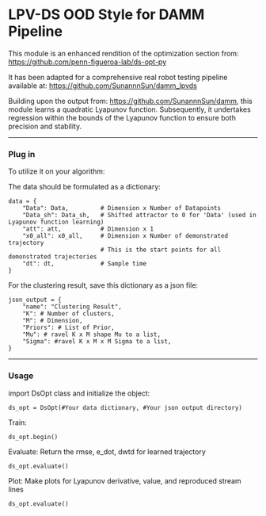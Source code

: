# LPV-DS OOD Style for DAMM Pipeline

This module is an enhanced rendition of the optimization section from:
https://github.com/penn-figueroa-lab/ds-opt-py

It has been adapted for a comprehensive real robot testing pipeline available at:
https://github.com/SunannnSun/damm_lpvds

Building upon the output from:
https://github.com/SunannnSun/damm,
this module learns a quadratic Lyapunov function. Subsequently, it undertakes regression within the bounds of the Lyapunov function to ensure both precision and stability.

---
### Plug in
To utilize it on your algorithm:

The data should be formulated as a dictionary:
```
data = {
    "Data": Data,         # Dimension x Number of Datapoints
    "Data_sh": Data_sh,   # Shifted attractor to 0 for 'Data' (used in Lyapunov function learning)
    "att": att,           # Dimension x 1
    "x0_all": x0_all,     # Dimension x Number of demonstrated trajectory
                          # This is the start points for all demonstrated trajectories
    "dt": dt,             # Sample time
}
```

For the clustering result, save this dictionary as a json file:
```
json_output = {
    "name": "Clustering Result",
    "K": # Number of clusters,
    "M": # Dimension,
    "Priors": # List of Prior,
    "Mu": # ravel K x M shape Mu to a list,
    "Sigma": #ravel K x M x M Sigma to a list,
}
```
---
### Usage
import DsOpt class and initialize the object:
```
ds_opt = DsOpt(#Your data dictionary, #Your json output directory)
```

Train:
```
ds_opt.begin()
```

Evaluate:
Return the rmse, e_dot, dwtd for learned trajectory
```
ds_opt.evaluate()
```

Plot: Make plots for Lyapunov derivative, value, and reproduced stream lines
```
ds_opt.evaluate()
```